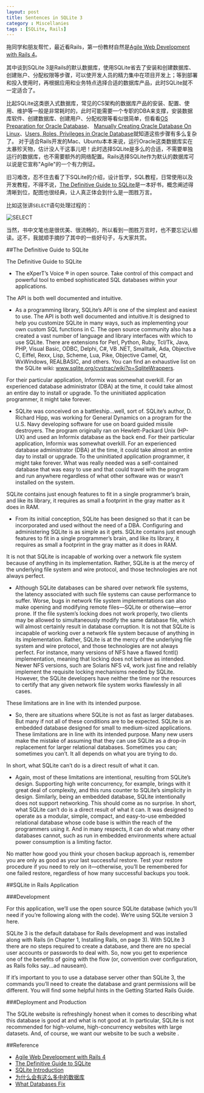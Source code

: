 ```yaml
---
layout: post
title: Sentences in SQLite 3
category : Miscellanies
tags : [SQLite, Rails]
---
```


拖同学和朋友帮忙，最近看Rails，第一份教材自然是[Agile Web Development with Rails 4](http://book.douban.com/subject/24718727/)。

其中谈到SQLite 3是Rails的默认数据库，使用SQLite省去了安装和创建数据库、创建账户、分配权限等步骤，可以使开发人员的精力集中在项目开发上；等到部署和投入使用时，再根据应用和业务特点选择合适的数据库产品，此时SQLite就不一定适合了。

比起SQLite这类嵌入式数据库，常见的CS架构的数据库产品的安装、配置、使用、维护等一般是非常耗时的，此时可能需要一个专职的DBA来支撑，安装数据库软件、创建数据库、创建用户、分配权限等看似很简单，但看看[OS Preparation for Oracle Database](http://dylanninin.com/blog/2013/07/19/os_preparation_for_oracle.html)、
[Manually Creating Oracle Database On Linux](http://dylanninin.com/blog/2012/10/01/manually_creating_oradb_on_linux.html)、[Users, Roles, Privileges in Oracle Database](http://dylanninin.com/blog/2013/03/07/user_roles_privileges.html)就知道这些步骤有多么复杂了。
对于适合Rails开发的Mac、Ubuntu本本来说，运行Oracle这类数据库实在太暴殄天物，估计没人干这事儿吧！此时选择SQLite是多么的合适，不需要单独运行的数据库，也不需要额外的网络配置。Rails选择SQLite作为默认的数据库可以说是它宣称"Agile"的一个有力例证。

旧习难改，忍不住去看了下SQLite的介绍，设计哲学，SQL教程，日常使用以及开发教程，不得不说，[The Definitive Guide to SQLite](http://book.douban.com/subject/5392299/)是一本好书，概念阐述得清晰到位，配图也很经典，让人真正体会到什么是一图胜万言。

比如这张讲`SELECT`语句处理过程的：

![SELECT](http://dylanninin.com/assets/images/2013/sqlite_sql_select.png)

当然，书中文笔也是很优美、很流畅的，所以看到一图胜万言时，也不要忘记认细读。这不，我就顺手摘抄了其中的一些好句子，与大家共赏。

##The Definitive Guide to SQLite 

The Definitive Guide to SQLite 

* The eXperT’s Voice ® in open source. Take control of this compact and powerful tool to embed sophisticated SQL databases within your applications.

The API is both well documented and intuitive.

* As a programming library, SQLite’s API is one of the simplest and easiest to use. The API is both well documented and intuitive.It is designed to help you customize SQLite in many ways, such as implementing your own custom SQL functions in C. The open source community also has a created a vast number of language and library interfaces with which to use SQLite. There are extensions for Perl, Python, Ruby, Tcl/Tk, Java, PHP, Visual Basic, ODBC, Delphi, C#, VB .NET, Smalltalk, Ada, Objective C, Eiffel, Rexx, Lisp, Scheme, Lua, Pike, Objective Camel, Qt, WxWindows, REALBASIC, and others. You can find an exhaustive list on the SQLite wiki: www.sqlite.org/cvstrac/wiki?p=SqliteWrappers. 

For their particular application, Informix was somewhat overkill. For an experienced database administrator (DBA) at the time, it could take almost an entire day to install or upgrade. To the uninitiated application programmer, it might take forever.

* SQLite was conceived on a battleship...well, sort of. SQLite’s author, D. Richard Hipp, was working for General Dynamics on a program for the U.S. Navy developing software for use on board guided missile destroyers. The program originally ran on Hewlett-Packard Unix (HP-UX) and used an Informix database as the back end. For their particular application, Informix was somewhat overkill. For an experienced database administrator (DBA) at the time, it could take almost an entire day to install or upgrade. To the uninitiated application programmer, it might take forever. What was really needed was a self-contained database that was easy to use and that could travel with the program and run anywhere regardless of what other software was or wasn’t installed on the system. 

SQLite contains just enough features to fit in a single programmer’s brain, and like its library, it requires as small a footprint in the gray matter as it does in RAM.

* From its initial conception, SQLite has been designed so that it can be incorporated and used without the need of a DBA. Configuring and administering SQLite is as simple as it gets. SQLite contains just enough features to fit in a single programmer’s brain, and like its library, it requires as small a footprint in the gray matter as it does in RAM.

It is not that SQLite is incapable of working over a network file system because of anything in its implementation. Rather, SQLite is at the mercy of the underlying file system and wire protocol, and those technologies are not always perfect. 

* Although SQLite databases can be shared over network file systems, the latency associated with such file systems can cause performance to suffer. Worse, bugs in network file system implementations can also make opening and modifying remote files—SQLite or otherwise—error prone. If the file system’s locking does not work properly, two clients may be allowed to simultaneously modify the same database file, which will almost certainly result in database corruption. It is not that SQLite is incapable of working over a network file system because of anything in its implementation. Rather, SQLite is at the mercy of the underlying file system and wire protocol, and those technologies are not always perfect. For instance, many versions of NFS have a flawed fcntl() implementation, meaning that locking does not behave as intended. Newer NFS versions, such are Solaris NFS v4, work just fine and reliably implement the requisite locking mechanisms needed by SQLite. However, the SQLite developers have neither the time nor the resources to certify that any given network file system works flawlessly in all cases.  

These limitations are in line with its intended purpose.

* So, there are situations where SQLite is not as fast as larger databases. But many if not all of these conditions are to be expected. SQLite is an embedded database designed for small to medium-sized applications. These limitations are in line with its intended purpose. Many new users make the mistake of assuming that they can use SQLite as a drop-in replacement for larger relational databases. Sometimes you can; sometimes you can’t. It all depends on what you are trying to do. 

In short, what SQLite can’t do is a direct result of what it can.

* Again, most of these limitations are intentional, resulting from SQLite’s design. Supporting high write concurrency, for example, brings with it great deal of complexity, and this runs counter to SQLite’s simplicity in design. Similarly, being an embedded database, SQLite intentionally does not support networking. This should come as no surprise. In short, what SQLite can’t do is a direct result of what it can. It was designed to operate as a modular, simple, compact, and easy-to-use embedded relational database whose code base is within the reach of the programmers using it. And in many respects, it can do what many other databases cannot, such as run in embedded environments where actual power consumption is a limiting factor. 

No matter how good you think your chosen backup approach is, remember you are only as good as your last successful restore. Test your restore procedure if you need to rely on it—otherwise, you’ll be remembered for one failed restore, regardless of how many successful backups you took. 

##SQLite in Rails Application

###Development

For this application, we’ll use the open source SQLite database (which you’ll need if you’re following along with the code). We’re using SQLite version 3 here.

SQLite 3 is the default database for Rails development and was installed along with Rails (in Chapter 1, Installing Rails, on page 3). With SQLite 3 there are no steps required to create a database, and there are no special user accounts or passwords to deal with. So, now you get to experience one of the benefits of going with the flow (or, convention over configuration, as Rails folks say...ad nauseam).

If it’s important to you to use a database server other than SQLite 3, the commands you’ll need to create the database and grant permissions will be different. You will find some helpful hints in the Getting Started Rails Guide.

###Deployment and Production

The SQLite website is refreshingly honest when it comes to describing what this database is good at and what is not good at. In particular, SQLite is not recommended for high-volume, high-concurrency websites with large datasets. And, of course, we want our website to be such a website . 

##Reference

* [Agile Web Development with Rails 4](http://book.douban.com/subject/24718727/)
* [The Definitive Guide to SQLite](http://book.douban.com/subject/5392299/) 
* [SQLite Introduction](http://dylanninin.com/blog/2012/12/19/sqlite.html)
* [为什么会有这么多中的数据库](http://www.aqee.net/what-databases-fix/)
* [What Databases Fix](http://cargocultcoder.blogspot.se/2012/12/what-databases-fix.html)